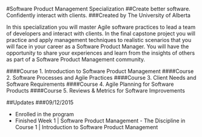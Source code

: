 #Software Product Management Specialization
##Create better software. Confidently interact with clients.
###Created by The University of Alberta

In this specialization you will master Agile software practices to lead a team of developers and interact with clients. In the final capstone project you will practice and apply management techniques to realistic scenarios that you will face in your career as a Software Product Manager. You will have the opportunity to share your experiences and learn from the insights of others as part of a Software Product Management community.

####Course 1. Introduction to Software Product Management
####Course 2. Software Processes and Agile Practices
####Course 3. Client Needs and Software Requirements
####Course 4. Agile Planning for Software Products
####Course 5. Reviews & Metrics for Software Improvements

##Updates
###09/12/2015
- Enrolled in the program
- Finished Week 1 | Software Product Management - The Discipline in Course 1 | Introduction to Software Product Management